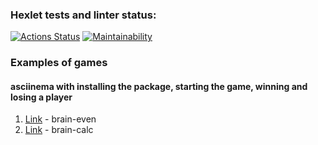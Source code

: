 ### Hexlet tests and linter status:
[![Actions Status](https://github.com/xyzelena/frontend-project-44/workflows/hexlet-check/badge.svg)](https://github.com/xyzelena/frontend-project-44/actions)
[![Maintainability](https://api.codeclimate.com/v1/badges/67958a3268e4ae8a13cf/maintainability)](https://codeclimate.com/github/xyzelena/frontend-project-44/maintainability)


### Examples of games
#### asciinema with installing the package, starting the game, winning and losing a player
1. [Link](https://asciinema.org/a/553756) - brain-even 
2. [Link](https://asciinema.org/a/555195) - brain-calc

